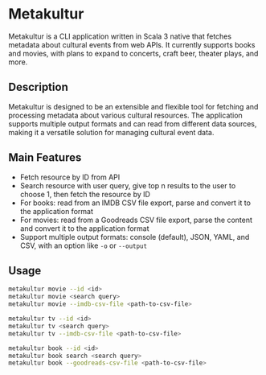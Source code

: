 # Metakultur

Metakultur is a CLI application written in Scala 3 native that fetches metadata about cultural events from web APIs. It currently supports books and movies, with plans to expand to concerts, craft beer, theater plays, and more.

## Description

Metakultur is designed to be an extensible and flexible tool for fetching and processing metadata about various cultural resources. The application supports multiple output formats and can read from different data sources, making it a versatile solution for managing cultural event data.

## Main Features

- Fetch resource by ID from API
- Search resource with user query, give top n results to the user to choose 1, then fetch the resource by ID
- For books: read from an IMDB CSV file export, parse and convert it to the application format
- For movies: read from a Goodreads CSV file export, parse the content and convert it to the application format
- Support multiple output formats: console (default), JSON, YAML, and CSV, with an option like `-o` or `--output`

## Usage

```bash
metakultur movie --id <id>
metakultur movie <search query>
metakultur movie --imdb-csv-file <path-to-csv-file>

metakultur tv --id <id>
metakultur tv <search query>
metakultur tv --imdb-csv-file <path-to-csv-file>

metakultur book --id <id>
metakultur book search <search query>
metakultur book --goodreads-csv-file <path-to-csv-file>
```
